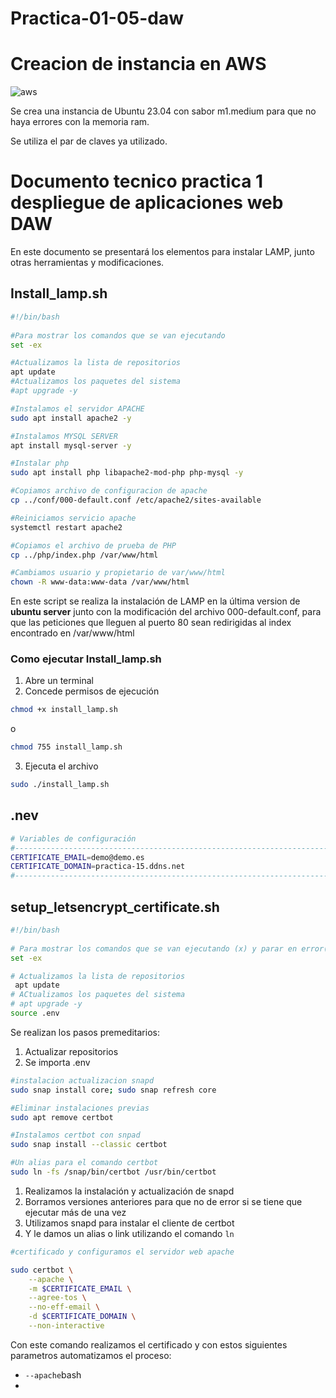 # Practica-01-05-daw

# Creacion de instancia en AWS

![aws](https://github.com/LuzSerranoDiaz/Practica-01-05-daw/assets/125549381/5efad519-0b5d-49fb-84b0-920bee02954a)

Se crea una instancia de Ubuntu 23.04 con sabor m1.medium para que no haya errores con la memoria ram.



Se utiliza el par de claves ya utilizado.



# Documento tecnico practica 1 despliegue de aplicaciones web DAW

En este documento se presentará los elementos para instalar LAMP, junto otras herramientas y modificaciones.

## Install_lamp.sh
```bash
#!/bin/bash
 
#Para mostrar los comandos que se van ejecutando
set -ex

#Actualizamos la lista de repositorios
apt update
#Actualizamos los paquetes del sistema
#apt upgrade -y

#Instalamos el servidor APACHE
sudo apt install apache2 -y

#Instalamos MYSQL SERVER
apt install mysql-server -y

#Instalar php 
sudo apt install php libapache2-mod-php php-mysql -y

#Copiamos archivo de configuracion de apache
cp ../conf/000-default.conf /etc/apache2/sites-available

#Reiniciamos servicio apache
systemctl restart apache2

#Copiamos el archivo de prueba de PHP
cp ../php/index.php /var/www/html

#Cambiamos usuario y propietario de var/www/html
chown -R www-data:www-data /var/www/html
```
En este script se realiza la instalación de LAMP en la última version de **ubuntu server** junto con la modificación del archivo 000-default.conf, para que las peticiones que lleguen al puerto 80 sean redirigidas al index encontrado en /var/www/html
### Como ejecutar Install_lamp.sh
1. Abre un terminal
2. Concede permisos de ejecución
 ```bash
 chmod +x install_lamp.sh
 ```
 o
 ```bash
 chmod 755 install_lamp.sh
 ```
 3. Ejecuta el archivo
 ```bash
 sudo ./install_lamp.sh
 ```
## .nev
```bash
# Variables de configuración
#-----------------------------------------------------------------------
CERTIFICATE_EMAIL=demo@demo.es
CERTIFICATE_DOMAIN=practica-15.ddns.net
#-----------------------------------------------------------------------
```
## setup_letsencrypt_certificate.sh
```bash
#!/bin/bash
 
# Para mostrar los comandos que se van ejecutando (x) y parar en error(e)
set -ex

# Actualizamos la lista de repositorios
 apt update
# ACtualizamos los paquetes del sistema
# apt upgrade -y
source .env
```
Se realizan los pasos premeditarios:
1. Actualizar repositorios
2. Se importa .env
```bash
#instalacion actualizacion snapd
sudo snap install core; sudo snap refresh core

#Eliminar instalaciones previas
sudo apt remove certbot

#Instalamos certbot con snpad
sudo snap install --classic certbot

#Un alias para el comando certbot
sudo ln -fs /snap/bin/certbot /usr/bin/certbot
```
1. Realizamos la instalación y actualización de snapd
2. Borramos versiones anteriores para que no de error si se tiene que ejecutar más de una vez
3. Utilizamos snapd para instalar el cliente de certbot
4. Y le damos un alias o link utilizando el comando `ln`
```bash
#certificado y configuramos el servidor web apache

sudo certbot \
    --apache \
    -m $CERTIFICATE_EMAIL \
    --agree-tos \
    --no-eff-email \
    -d $CERTIFICATE_DOMAIN \
    --non-interactive
```
Con este comando realizamos el certificado y con estos siguientes parametros automatizamos el proceso:
* `--apache`bash
*
